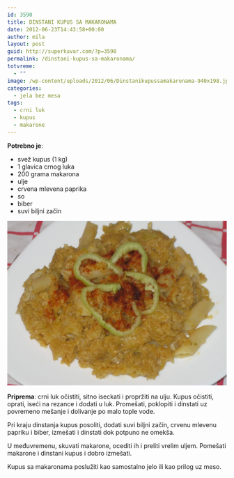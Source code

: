```yaml
---
id: 3590
title: DINSTANI KUPUS SA MAKARONAMA
date: 2012-06-23T14:43:58+00:00
author: mila
layout: post
guid: http://superkuvar.com/?p=3590
permalink: /dinstani-kupus-sa-makaronama/
totvreme:
  - ""
image: /wp-content/uploads/2012/06/Dinstanikupussamakaronama-940x198.jpg
categories:
  - jela bez mesa
tags:
  - crni luk
  - kupus
  - makarone
---
```

**Potrebno je**:

  * svež kupus (1 kg)
  * 1 glavica crnog luka
  * 200 grama makarona
  * ulje
  * crvena mlevena paprika
  * so
  * biber
  * suvi biljni začin

![Dinstani kupus sa makaronama](/wp-content/uploads/2012/06/Dinstanikupussamakaronama-1024x768.jpg) 

**Priprema**: crni luk očistiti, sitno iseckati i propržiti na ulju. Kupus očistiti, oprati, iseći na rezance i dodati u luk. Promešati, poklopiti i dinstati uz povremeno mešanje i dolivanje po malo tople vode.

Pri kraju dinstanja kupus posoliti, dodati suvi biljni začin, crvenu mlevenu papriku i biber, izmešati i dinstati dok potpuno ne omekša.

U međuvremenu, skuvati makarone, ocediti ih i preliti vrelim uljem. Pomešati makarone i dinstani kupus i dobro izmešati.

Kupus sa makaronama poslužiti kao samostalno jelo ili kao prilog uz meso.